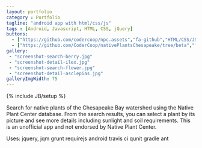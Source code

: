 ```yaml
---
layout: portfolio
category : Portfolio
tagline: "android app with html/css/js"
tags : [Android, Javascript, HTML, CSS, jQuery]
buttons:
  - ["https://github.com/codercoop/npc.assets","fa-github","HTML/CSS/JS"]
  - ["https://github.com/CoderCoop/nativePlantsChesapeake/tree/beta","fa-github","Android"]
gallery: 
 - "screenshot-search-berry.jpg"
 - "screenshot-detail-ilex.jpg"
 - "screenshot-search-flower.jpg"
 - "screenshot-detail-asclepias.jpg"
galleryImgWidth: 75
---
```

{% include JB/setup %}

Search for native plants of the Chesapeake Bay watershed using the Native Plant Center database. From the search results, you can select a plant by its picture and see more details including sunlight and soil requirements. This is an unofficial app and not endorsed by Native Plant Center.

Uses: 
jquery, jqm
grunt
requirejs
android
travis ci
qunit
gradle
ant



<!--more-->





